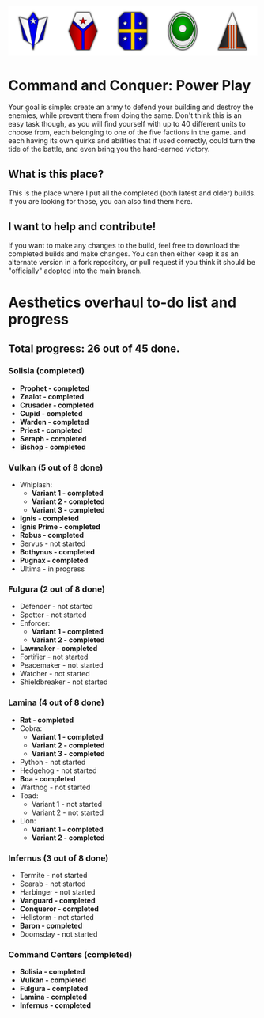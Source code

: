 ![Image](/Emblems.png)

# Command and Conquer: Power Play
Your goal is simple: create an army to defend your building and destroy the enemies, while prevent them from doing the same.
Don't think this is an easy task though, as you will find yourself with up to 40 different units to choose from, each belonging to one of the five factions in the game. and each having its own quirks and abilities that if used correctly, could turn the tide of the battle, and even bring you the hard-earned victory.

## What is this place?
This is the place where I put all the completed (both latest and older) builds. If you are looking for those, you can also find them here.

## I want to help and contribute!
If you want to make any changes to the build, feel free to download the completed builds and make changes. You can then either keep it as an alternate version in a fork repository, or pull request if you think it should be "officially" adopted into the main branch.

# Aesthetics overhaul to-do list and progress
## Total progress: 26 out of 45 done.

### Solisia (completed)
- **Prophet - completed**
- **Zealot - completed**
- **Crusader - completed**
- **Cupid - completed**
- **Warden - completed**
- **Priest - completed**
- **Seraph - completed**
- **Bishop - completed**
### Vulkan (5 out of 8 done)
- Whiplash:
  - **Variant 1 - completed**
  - **Variant 2 - completed**
  - **Variant 3 - completed**
- **Ignis - completed**
- **Ignis Prime - completed**
- **Robus - completed**
- Servus - not started
- **Bothynus - completed**
- **Pugnax - completed**
- Ultima - in progress
### Fulgura (2 out of 8 done)
- Defender - not started
- Spotter - not started
- Enforcer:
  - **Variant 1 - completed**
  - **Variant 2 - completed**
- **Lawmaker - completed**
- Fortifier - not started
- Peacemaker - not started
- Watcher - not started
- Shieldbreaker - not started
### Lamina (4 out of 8 done)
- **Rat - completed**
- Cobra:
  - **Variant 1 - completed**
  - **Variant 2 - completed**
  - **Variant 3 - completed**
- Python - not started
- Hedgehog - not started
- **Boa - completed**
- Warthog - not started
- Toad:
  - Variant 1 - not started
  - Variant 2 - not started
- Lion:
  - **Variant 1 - completed**
  - **Variant 2 - completed**
### Infernus (3 out of 8 done)
- Termite - not started
- Scarab - not started
- Harbinger - not started
- **Vanguard - completed**
- **Conqueror - completed**
- Hellstorm - not started
- **Baron - completed**
- Doomsday - not started
### Command Centers (completed)
- **Solisia - completed**
- **Vulkan - completed**
- **Fulgura - completed**
- **Lamina - completed**
- **Infernus - completed**
